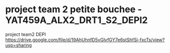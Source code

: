 # project team 2 petite bouchee -YAT459A_ALX2_DRT1_S2_DEPI2
project team2 DEPI 
https://drive.google.com/file/d/19AhUhnfD5vGlvfGY7e6stShfSi-fxcTs/view?usp=sharing

